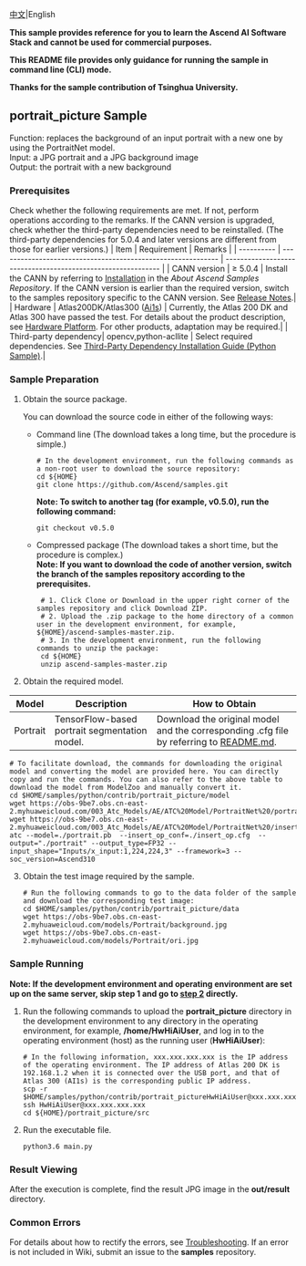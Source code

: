 [中文](README_CN.md)|English

**This sample provides reference for you to learn the Ascend AI Software Stack and cannot be used for commercial purposes.**

**This README file provides only guidance for running the sample in command line (CLI) mode.**

**Thanks for the sample contribution of Tsinghua University.**

## portrait_picture Sample

Function: replaces the background of an input portrait with a new one by using the PortraitNet model.   
Input: a JPG portrait and a JPG background image   
Output: the portrait with a new background  

### Prerequisites
Check whether the following requirements are met. If not, perform operations according to the remarks. If the CANN version is upgraded, check whether the third-party dependencies need to be reinstalled. (The third-party dependencies for 5.0.4 and later versions are different from those for earlier versions.)
| Item      | Requirement                                                        | Remarks                                                        |
| ---------- | ------------------------------------------------------------ | ------------------------------------------------------------ |
| CANN version  | ≥ 5.0.4                                                    | Install the CANN by referring to [Installation](https://github.com/Ascend/samples#%E5%AE%89%E8%A3%85) in the *About Ascend Samples Repository*. If the CANN version is earlier than the required version, switch to the samples repository specific to the CANN version. See [Release Notes](https://github.com/Ascend/samples/blob/master/README.md).|
| Hardware  | Atlas200DK/Atlas300 ([Ai1s](https://support.huaweicloud.com/productdesc-ecs/ecs_01_0047.html#ecs_01_0047__section78423209366)) | Currently, the Atlas 200 DK and Atlas 300 have passed the test. For details about the product description, see [Hardware Platform](https://ascend.huawei.com/en/#/hardware/product). For other products, adaptation may be required.|
| Third-party dependency| opencv,python-acllite                                        | Select required dependencies. See [Third-Party Dependency Installation Guide (Python Sample)](https://gitee.com/ascend/samples/tree/master/python/environment).|

### Sample Preparation

1. Obtain the source package.

   You can download the source code in either of the following ways:  
    - Command line (The download takes a long time, but the procedure is simple.)
       ```    
       # In the development environment, run the following commands as a non-root user to download the source repository:   
       cd ${HOME}     
       git clone https://github.com/Ascend/samples.git
       ```
       **Note: To switch to another tag (for example, v0.5.0), run the following command:**
       ```
       git checkout v0.5.0
       ```
    - Compressed package (The download takes a short time, but the procedure is complex.)  
       **Note: If you want to download the code of another version, switch the branch of the samples repository according to the prerequisites.**  
       ``` 
        # 1. Click Clone or Download in the upper right corner of the samples repository and click Download ZIP.   
        # 2. Upload the .zip package to the home directory of a common user in the development environment, for example, ${HOME}/ascend-samples-master.zip.    
        # 3. In the development environment, run the following commands to unzip the package:    
        cd ${HOME}    
        unzip ascend-samples-master.zip
       ```

2. Obtain the required model.

| **Model**| **Description**                  | **How to Obtain**                                            |
| ------------ | ------------------------------ | ------------------------------------------------------------ |
| Portrait     | TensorFlow-based portrait segmentation model.| Download the original model and the corresponding .cfg file by referring to [README.md](https://github.com/Ascend/ModelZoo-TensorFlow/tree/master/TensorFlow/contrib/cv/portraitnet/ATC_PortraitNet_tf_AE). |


    # To facilitate download, the commands for downloading the original model and converting the model are provided here. You can directly copy and run the commands. You can also refer to the above table to download the model from ModelZoo and manually convert it.    
    cd $HOME/samples/python/contrib/portrait_picture/model
    wget https://obs-9be7.obs.cn-east-2.myhuaweicloud.com/003_Atc_Models/AE/ATC%20Model/PortraitNet%20/portrait.pb   
    wget https://obs-9be7.obs.cn-east-2.myhuaweicloud.com/003_Atc_Models/AE/ATC%20Model/PortraitNet%20/insert_op.cfg
    atc --model=./portrait.pb  --insert_op_conf=./insert_op.cfg  --output="./portrait" --output_type=FP32 --input_shape="Inputs/x_input:1,224,224,3" --framework=3 --soc_version=Ascend310



3. Obtain the test image required by the sample.
    ```
    # Run the following commands to go to the data folder of the sample and download the corresponding test image:
    cd $HOME/samples/python/contrib/portrait_picture/data
    wget https://obs-9be7.obs.cn-east-2.myhuaweicloud.com/models/Portrait/background.jpg
    wget https://obs-9be7.obs.cn-east-2.myhuaweicloud.com/models/Portrait/ori.jpg
    ```

### Sample Running
**Note: If the development environment and operating environment are set up on the same server, skip step 1 and go to [step 2](#step_2) directly.**  

1. Run the following commands to upload the **portrait_picture** directory in the development environment to any directory in the operating environment, for example, **/home/HwHiAiUser**, and log in to the operating environment (host) as the running user (**HwHiAiUser**):
    ```
    # In the following information, xxx.xxx.xxx.xxx is the IP address of the operating environment. The IP address of Atlas 200 DK is 192.168.1.2 when it is connected over the USB port, and that of Atlas 300 (AI1s) is the corresponding public IP address.
    scp -r $HOME/samples/python/contrib/portrait_pictureHwHiAiUser@xxx.xxx.xxx.xxx:/home/HwHiAiUser
    ssh HwHiAiUser@xxx.xxx.xxx.xxx
    cd ${HOME}/portrait_picture/src    
    ```
2. Run the executable file.
    ```
    python3.6 main.py
    ```

### Result Viewing

After the execution is complete, find the result JPG image in the **out/result** directory.

### Common Errors
For details about how to rectify the errors, see [Troubleshooting](https://github.com/Ascend/samples/wikis/%E5%B8%B8%E8%A7%81%E9%97%AE%E9%A2%98%E5%AE%9A%E4%BD%8D/%E4%BB%8B%E7%BB%8D). If an error is not included in Wiki, submit an issue to the **samples** repository.
